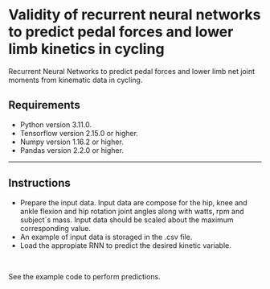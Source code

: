 # Validity of recurrent neural networks to predict pedal forces and lower limb kinetics in cycling

<p align="center">

Recurrent Neural Networks to predict pedal forces and lower limb net joint moments from kinematic data in cycling.

## Requirements

- Python version 3.11.0.
- Tensorflow version 2.15.0 or higher.
- Numpy version 1.16.2 or higher.
- Pandas version 2.2.0 or higher.

---

## Instructions

- Prepare the input data. Input data are compose for the hip, knee and ankle flexion and hip rotation joint angles along with watts, rpm and subject´s mass. Input data should be scaled about the maximum corresponding value.
- An example of input data is storaged in the .csv file. 
- Load the appropiate RNN to predict the desired kinetic variable.

<br>

See the example code to perform predictions.
